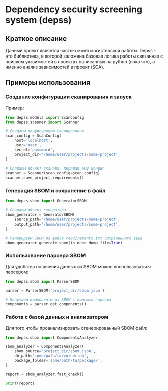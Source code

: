 # Dependency security screening system (depss)

## Краткое описание

Данный проект является частью моей магистерской работы. 
Depss - это библиотека, в которой заложена базовая логика 
работы связанная с поиском уязвимостей в проектах написанных 
на python (пока что), а именно анализ зависимостей в проект (SCA).

## Примеры использования

### Создание конфигурации сканирования и запуск

Пример:
```python
from depss.models import ScanConfig
from depss.scanner import Scanner

# Создаем конфигурацию сканирования
scan_config = ScanConfig(
    host='localhost',
    user='user',
    secret='password',
    project_dir='/home/user/projects/some-project',
)

# Создаем объект сканера, передав ему конфиг
scanner = Scanner(scan_config=scan_config)
scanner.save_project_requirements()

```

### Генерация SBOM и сохранение в файл

```python
from depss.sbom import GeneratorSBOM

# Создаем объект генератора
sbom_generator = GeneratorSBOM(
    source_path='/home/user/projects/some-project',
    output_path='/home/user/projects/some-project',
)

# Генерируем SBOM из файла requirements.txt сохраненного выше
sbom_generator.generate_sbom(is_need_dump_file=True)
```

### Использование парсера SBOM

Для удобства получения данных из SBOM можно воспользоваться парсером:
```python
from depss.sbom import ParserSBOM

parser = ParserSBOM('project_dir/sbom.json')

# Получаем компоненты из SBOM с помощью парсера
components = parser.get_components()
```

### Работа с базой данных и анализатором

Для того чтобы проанализировать сгенерированный SBOM файл:
```python
from depss.sbom import ComponentsAnalyzer

sbom_analyzer = ComponentsAnalyzer(
    sbom_source='project_dir/sbom.json',
    db_path='some/path/to/vulner.db',
    package_folder='some/path/to/package/',
)

report = sbom_analyzer.fast_check()

print(report)
```